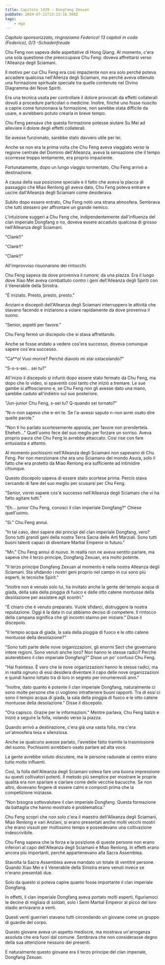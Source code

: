 ```yaml
---
title: Capitolo 1439 – Dongfang Zexuan
pubDate: 2024-07-21T13:13:16.508Z
tags:
    - mga
---
```



<em>Capitolo sponsorizzato, ringraziamo Federico!
13 capitoli in coda (Federico), 0/3
-Schadenfreude</em>


Chu Feng non sapeva delle aspettative di Hong Qiang. Al momento, c'era una sola questione che preoccupava Chu Feng: doveva affrettarsi verso l'Alleanza degli Sciamani.


Il motivo per cui Chu Feng era così impaziente non era solo perché poteva accadere qualcosa nell'Allenza degli Sciamani, ma perché aveva ottenuto una formazione spirituale speciale tra quelle contenute nel Divino Diagramma dei Nove Spiriti.


Era una tecnica usata per controllare il dolore provocati da effetti collaterali dovuti a procedure particolari o medicine. Inoltre, finché uno fosse riuscito a capire come funzionava la formazione, non sarebbe stata difficile da usare, e avrebbero potuto crearla in breve tempo.


Chu Feng pensava che questa formazione potesse aiutare Su Mei ad alleviare il dolore degli effetti collaterali.


Se avesse funzionato, sarebbe stato davvero utile per lei.


Anche se non era la prima volta che Chu Feng aveva viaggiato verso la regione centrale del Dominio dell'Alleanza, aveva la sensazione che il tempo scorresse troppo lentamente, era proprio impaziente.


Fortunatamente, dopo un lungo viaggio tormentato, Chu Feng arrivò a destinazione.


A causa della sua posizione speciale e il fatto che aveva la placca di passaggio che Miao Renlong gli aveva dato, Chu Feng poteva entrare e uscire dall'Alleanza degli Sciamani come desiderava.


Subito dopo essere entrato, Chu Feng notò una strana atmosfera. Sembrava che tutti stessero per affrontare un grande nemico.


L'intuizione suggerì a Chu Feng che, indipendentemente dall'influenza del clan imperiale Dongfang o no, doveva essere accaduto qualcosa di grosso nell'Alleanza degli Sciamani.


"Clank!!"


"Clank!!"


"Clank!!"


All'improvviso risuonarono dei rintocchi.


Chu Feng sapeva da dove proveniva il rumore; da una piazza. Era il luogo dove Xiao Mei aveva combattuto contro i geni dell'Alleanza degli Spiriti con il Venerabile della Sinistra.


"È iniziato. Presto, presto, presto."


Anziani e discepoli dell'Alleanza degli Sciamani interruppero le attività che stavano facendo e iniziarono a volare rapidamente da dove proveniva il suono.


"Senior, aspetti per favore."


Chu Feng fermò un discepolo che si stava affrettando.


Anche se fosse andato a vedere cos'era successo, doveva comunque sapere cos'era successo.


"Ca**o! Vuoi morire? Perché diavolo mi stai ostacolando?"


"S-s-s-sei... sei tu?"


All'inizio il discepolo si infuriò dopo essere stato fermato da Chu Feng, ma dopo che lo video, si spaventò così tanto che iniziò a tremare. Le sue gambe si afflosciarono e, se Chu Feng non gli avesse dato una mano, sarebbe caduto all'indietro sul suo posteriore.


"Jun-junior Chu Feng, s-sei tu? Q-quando sei tornato?"


"N-n-non sapevo che e-eri te. Se l'a-avessi saputo n-non avrei osato dire quelle parole."


"Non ti ho parlato scortesemente apposta, per favore non prendertela. Eheheh..." Quell'uomo fece del suo meglio per forzare un sorriso. Aveva proprio paura che Chu Feng lo avrebbe attaccato. Così rise con fare entusiasta e attento.


Al momento pochissimi nell'Alleanza degli Sciamani non sapevano di Chu Feng. Per non menzionare che era uno Sciamano del mondo Asura, solo il fatto che era protetto da Miao Renlong era sufficiente ad intimidire chiunque.


Questo discepolo sapeva di essere stato scortese prima. Perciò stava cercando di fare del suo meglio per scusarsi per Chu Feng.


"Senior, vorrei sapere cos'è successo nell'Alleanza degli Sciamani che vi ha fatto agitare tutti."


"Eh... junior Chu Feng, conosci il clan imperiale Dongfang?" Chiese quell'uomo.


"Sì." Chu Feng annuì.


"In tal caso, devi sapere dei principi del clan imperiale Dongfang, vero? Sono tutti grandi geni della nostra Terra Sacra delle Arti Marziali. Sono tutti buoni talenti capaci di diventare Martial Emperor in futuro."


"Mn." Chu Feng annuì di nuovo. In realtà non ne aveva sentito parlare, ma sapeva che il terzo principe, Dongfang Zexuan, era molto potente.


"Il terzo principe Dongfang Zexuan al momento è nella nostra Alleanza degli Sciamani. Sta sfidando i nostri geni proprio nel campo in cui sono più esperti, le tecniche Spirit."


"Inoltre non è venuto solo lui, ha invitato anche la gente del tempio acqua di giada, della sala della pioggia di fuoco e delle otto catene montuose della desolazione per assistere agli scontri."


"È chiaro che è venuto preparato. Vuole sfidarci, distruggere la nostra reputazione. Oggi è la data in cui abbiamo deciso di competere. Il rintocco della campana significa che gli incontri stanno per iniziare." Disse il discepolo.


"Il tempio acqua di giada, la sala della pioggia di fuoco e le otto catene montuose della desolazione?"


"Sono tutti parte delle nove organizzazioni, gli enormi Sect che governano intere regioni. Sono venuti anche loro? Non hanno le stesse radici? Perché aiuterebbero il clan imperiale Dongfang?" Disse un po' confuso Chu Feng.


"Hai frainteso. È vero che le nove organizzazioni hanno le stesse radici, ma in realtà ognuno di essi desidera diventare il capo delle nove organizzazioni e quindi hanno lottato tra di loro in segreto per innumerevoli anni."


"Inoltre, dato quanto è potente il clan imperiale Dongfang, naturalmente ci sono molte persone che ci vogliono intrattenere buoni rapporti. Tra di essi ci sono il tempio acqua di giada, la sala della pioggia di fuoco e le otto catene montuose della desolazione." Disse il discepolo.


"Ora capisco. Grazie per le informazioni." Mentre parlava, Chu Feng balzò e iniziò a seguire la folla, volando verso la piazza.


Quando arrivò a destinazione, c'era già una vasta folla, ma c'era un'atmosfera tesa e silenziosa.


Anche se qualcuno avesse parlato, l'avrebbe fatto tramite la trasmissione del suono. Pochissimi avrebbero osato parlare ad alta voce.


La gente avrebbe voluto discutere, ma le persone radunate al centro erano tutte molto influenti.


Così, la folla dell'Alleanza degli Sciamani voleva fare una buona impressione su questi coltivatori potenti. Il metodo più semplice per mostrare le proprie qualità era non sparlare e ciarlare come delle vecchie bacucche. Se non altro, dovevano fingere di essere calmi e composti prima che la competizione iniziasse.


"Non bisogna sottovalutare il clan imperiale Dongfang. Questa formazione da battaglia che hanno mostrato è problematica."


Chu Feng scoprì che non solo c'era il maestro dell'Alleanza degli Sciamani, Miao Renlong e vari Anziani, si erano presentati anche molti vecchi mostri che erano vissuti per moltissimo tempo e possedevano una coltivazione indescrivibile.


Chu Feng sapeva che la forza e la posizione di queste persone non erano inferiori al capo dell'Alleanza degli Sciamani e Miao Renlong. In effetti erano ancora più importanti, perché appartenevano alla Sacra Assemblea.


Stavolta la Sacra Assemblea aveva mandato un totale di ventitré persone. Quando Xiao Mei e il Venerabile della Sinistra erano venuti invece se n'erano presentati due.


Solo da questo si poteva capire quanto fosse importante il clan imperiale Dongfang.


In effetti, il clan imperiale Dongfang aveva portato molti esperti, figuriamoci le decine di migliaia di soldati, solo i Semi Martial Emperor al picco del loro stadio arrivavano a venti.


Questi venti guerrieri stavano tutti circondando un giovane come un gruppo di guardie del corpo.


Questo giovane aveva un aspetto mediocre, ma mostrava un'arroganza assoluta che era fuori dal comune. Sembrava che non considerasse degno della sua attenzione nessuno dei presenti.


E naturalmente questo giovane era il terzo principe del clan imperiale, Dongfang Zexuan.
                                


                                



